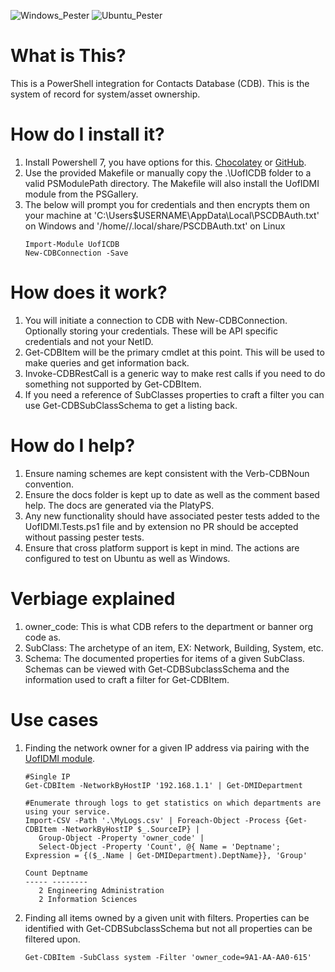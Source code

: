 ![Windows_Pester](https://github.com/techservicesillinois/SecOps-PowerShell-CDB/workflows/Windows_Pester/badge.svg)
![Ubuntu_Pester](https://github.com/techservicesillinois/SecOps-PowerShell-CDB/workflows/Ubuntu_Pester/badge.svg)

# What is This?
This is a PowerShell integration for Contacts Database (CDB). This is the system of record for system/asset ownership.

# How do I install it?
1) Install Powershell 7, you have options for this. [Chocolatey](https://chocolatey.org/packages/powershell-core) or [GitHub](https://github.com/PowerShell/PowerShell/releases).
2) Use the provided Makefile or manually copy the .\UofICDB folder to a valid PSModulePath directory. The Makefile will also install the UofIDMI module from the PSGallery.
3) The below will prompt you for credentials and then encrypts them on your machine at 'C:\Users\$USERNAME\AppData\Local\PSCDBAuth.txt' on Windows and '/home//.local/share/PSCDBAuth.txt' on Linux
   ```
   Import-Module UofICDB
   New-CDBConnection -Save
   ```

# How does it work?
1) You will initiate a connection to CDB with New-CDBConnection. Optionally storing your credentials. These will be API specific credentials and not your NetID.
2) Get-CDBItem will be the primary cmdlet at this point. This will be used to make queries and get information back.
3) Invoke-CDBRestCall is a generic way to make rest calls if you need to do something not supported by Get-CDBItem.
4) If you need a reference of SubClasses properties to craft a filter you can use Get-CDBSubClassSchema to get a listing back.

# How do I help?
1) Ensure naming schemes are kept consistent with the Verb-CDBNoun convention.
2) Ensure the docs folder is kept up to date as well as the comment based help. The docs are generated via the PlatyPS.
3) Any new functionality should have associated pester tests added to the UofIDMI.Tests.ps1 file and by extension no PR should be accepted without passing pester tests.
4) Ensure that cross platform support is kept in mind. The actions are configured to test on Ubuntu as well as Windows.

# Verbiage explained 
1) owner_code: This is what CDB refers to the department or banner org code as.
2) SubClass: The archetype of an item, EX: Network, Building, System, etc.
3) Schema: The documented properties for items of a given SubClass. Schemas can be viewed with Get-CDBSubclassSchema and the information used to craft a filter for Get-CDBItem.

# Use cases
1) Finding the network owner for a given IP address via pairing with the [UofIDMI module](https://www.powershellgallery.com/packages/UofIDMI).
   ```
   #Single IP
   Get-CDBItem -NetworkByHostIP '192.168.1.1' | Get-DMIDepartment
   ```

   ```
   #Enumerate through logs to get statistics on which departments are using your service.
   Import-CSV -Path '.\MyLogs.csv' | Foreach-Object -Process {Get-CDBItem -NetworkByHostIP $_.SourceIP} | 
      Group-Object -Property 'owner_code' | 
      Select-Object -Property 'Count', @{ Name = 'Deptname';  Expression = {($_.Name | Get-DMIDepartment).DeptName}}, 'Group'

   Count Deptname
   ----- --------
      2 Engineering Administration
      2 Information Sciences
   ```

2) Finding all items owned by a given unit with filters. Properties can be identified with Get-CDBSubclassSchema but not all properties can be filtered upon.
   ```
   Get-CDBItem -SubClass system -Filter 'owner_code=9A1-AA-AA0-615'
   ```